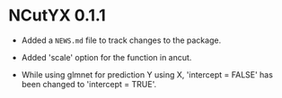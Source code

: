 # NCutYX 0.1.1

* Added a `NEWS.md` file to track changes to the package.

* Added 'scale' option for the function in ancut.

* While using glmnet for prediction Y using X, 'intercept = FALSE' has been changed to 'intercept = TRUE'.



